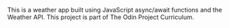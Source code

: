 This is a weather app built using JavaScript async/await functions and the Weather API. This project is part of The Odin Project Curriculum. 